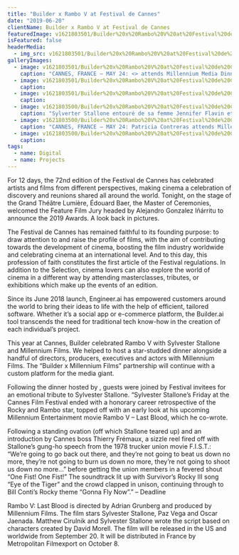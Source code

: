 ```yaml
---
title: "Builder x Rambo V at Festival de Cannes"
date: "2019-06-20"
clientName: Builder x Rambo V at Festival de Cannes
featuredImage: v1621803501/Builder%20x%20Rambo%20V%20at%20Festival%20de%20Cannes/DOM-Rambo-V-9_c6hzsp.jpg
isFeatured: false
headerMedia:
  - img_src: v1621803501/Builder%20x%20Rambo%20V%20at%20Festival%20de%20Cannes/DOM-Rambo-V-9_c6hzsp.jpg
galleryImages:
  - image: v1621803501/Builder%20x%20Rambo%20V%20at%20Festival%20de%20Cannes/DOM-Rambo-V-13_cyxeyd.jpg
    caption: "CANNES, FRANCE – MAY 24: <> attends Millennium Media Dinner And Cocktail Reception In Honor Of Sylvester Stallone on May 24, 2019 in Cannes, France. (Photo by Antony Jones/Getty Images)"
  - image: v1621803501/Builder%20x%20Rambo%20V%20at%20Festival%20de%20Cannes/Getty-Pics-Rambo-V-24_qllkfu.jpg
    caption: 
  - image: v1621803501/Builder%20x%20Rambo%20V%20at%20Festival%20de%20Cannes/DOM-Rambo-V-22_bpez5t.jpg
    caption: 
  - image: v1621803500/Builder%20x%20Rambo%20V%20at%20Festival%20de%20Cannes/ddbb2d1b87cb5b4568c4a936fd7a4aced4503330_gbi888.jpg
    caption: "Sylverter Stallone entouré de sa femme Jennifer Flavin et de sa fille Sistine Rose – Dîner en l’honneur de Sylvester Stallone à la plage La Môme, pour le film “Rambo : First Blood”, lors du 72e Festival International du Film de Cannes, organisé par five Eyes Production. Le 24 mai 2019 © Rachid Bellak / Bestimage"
  - image: v1621803500/Builder%20x%20Rambo%20V%20at%20Festival%20de%20Cannes/BELLAK-Rambo-V-25_quvlfu.jpg
    caption: "CANNES, FRANCE – MAY 24: Patricia Contreras attends Millennium Media Dinner And Cocktail Reception In Honor Of Sylvester Stallone on May 24, 2019 in Cannes, France. (Photo by Antony Jones/Getty Images)"
  - image: v1621803500/Builder%20x%20Rambo%20V%20at%20Festival%20de%20Cannes/Getty-Pics-Rambo-V-17_jnmfu5.jpg
    caption: 
tags:
  - name: Digital
  - name: Projects
---
```


For 12 days, the 72nd edition of the Festival de Cannes has celebrated artists and films from different perspectives, making cinema a celebration of discovery and reunions shared all around the world. Tonight, on the stage of the Grand Théâtre Lumière, Édouard Baer, the Master of Ceremonies, welcomed the Feature Film Jury headed by Alejandro Gonzalez Iñárritu to announce the 2019 Awards. A look back in pictures.

The Festival de Cannes has remained faithful to its founding purpose: to draw attention to and raise the profile of films, with the aim of contributing towards the development of cinema, boosting the film industry worldwide and celebrating cinema at an international level. And to this day, this profession of faith constitutes the first article of the Festival regulations. In addition to the Selection, cinema lovers can also explore the world of cinema in a different way by attending masterclasses, tributes, or exhibitions which make up the events of an edition.

Since its June 2018 launch, Engineer.ai has empowered customers around the world to bring their ideas to life with the help of efficient, tailored software. Whether it’s a social app or e-commerce platform, the Builder.ai tool transcends the need for traditional tech know-how in the creation of each individual’s project.

This year at Cannes, Builder celebrated Rambo V with Sylvester Stallone and Millennium Films. We helped to host a star-studded dinner alongside a handful of directors, producers, executives and actors with Millennium Films. The “Builder x Millennium Films” partnership will continue with a custom platform for the media giant. 

Following the dinner hosted by , guests were joined by Festival invitees for an emotional tribute to Sylvester Stallone. “Sylvester Stallone’s Friday at the Cannes Film Festival ended with a honorary career retrospective of the Rocky and Rambo star, topped off with an early look at his upcoming Millennium Entertainment movie Rambo V – Last Blood, which he co-wrote.

Following a standing ovation (off which Stallone teared up) and an introduction by Cannes boss Thierry Frémaux, a sizzle reel fired off with Stallone’s gung-ho speech from the 1978 trucker union movie F.I.S.T.: “We’re going to go back out there, and they’re not going to beat us down no more, they’re not going to burn us down no more, they’re not going to shoot us down no more…” before getting the union members in a fevered shout “One Fist! One Fist!” The soundtrack lit up with Survivor’s Rocky III song “Eye of the Tiger” and the crowd clapped in unison, continuing through to Bill Conti’s Rocky theme “Gonna Fly Now”.” – Deadline

Rambo V: Last Blood is directed by Adrian Grunberg and produced by Millennium Films. The film stars Sylvester Stallone, Paz Vega and Oscar Jaenada. Matthew Cirulnik and Sylvester Stallone wrote the script based on characters created by David Morell. The film will be released in the US and worldwide from September 20. It will be distributed in France by Metropolitan Filmexport on October 8.